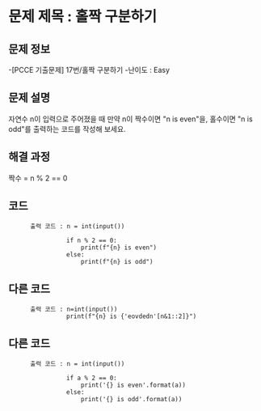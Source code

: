 # 문제 제목 : 홀짝 구분하기

## 문제 정보
-[PCCE 기출문제] 17번/홀짝 구분하기
-난이도 : Easy


## 문제 설명
자연수 n이 입력으로 주어졌을 때 만약 n이 짝수이면 "n is even"을, 홀수이면 "n is odd"를 출력하는 코드를 작성해 보세요.

## 해결 과정
짝수 = n % 2 == 0

## 코드
          출력 코드 : n = int(input())

                    if n % 2 == 0:
                        print(f"{n} is even")
                    else:
                        print(f"{n} is odd")

## 다른 코드
          출력 코드 : n=int(input())
                    print(f"{n} is {'eovdedn'[n&1::2]}")

## 다른 코드
          출력 코드 : n = int(input())

                    if a % 2 == 0:
                        print('{} is even'.format(a))
                    else:
                        print('{} is odd'.format(a))
